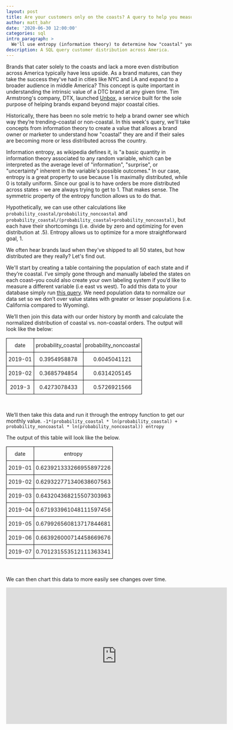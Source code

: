 ```yaml
---
layout: post
title: Are your customers only on the coasts? A query to help you measure. 
author: matt_bahr
date: '2020-06-30 12:00:00'
categories: sql
intro_paragraph: >
  We'll use entropy (information theory) to determine how "coastal" your brand is.
description: A SQL query customer distribution across America.
---
```


Brands that cater solely to the coasts and lack a more even distribution across America typically have less upside. As a brand matures, can they take the success they've had in cities like NYC and LA and expand to a broader audience in middle America? This concept is quite important in understanding the intrinsic value of a DTC brand at any given time. Tim Armstrong's company, DTX, launched [Unbox](), a service built for the sole purpose of helping brands expand beyond major coastal cities. 

Historically, there has been no sole metric to help a brand owner see which way they’re trending–coastal or non-coastal. In this week's query, we'll take concepts from information theory to create a value that allows a brand owner or marketer to understand how "coastal" they are and if their sales are becoming more or less distributed across the country.

Information entropy, as wikipedia defines it, is "a basic quantity in information theory associated to any random variable, which can be interpreted as the average level of "information", "surprise", or "uncertainty" inherent in the variable's possible outcomes." In our case, entropy is a great property to use because 1 is maximally distributed, while 0 is totally uniform. Since our goal is to have orders be more distributed across states - we are always trying to get to 1. That makes sense. The symmetric property of the entropy function allows us to do that. 

Hypothetically, we can use other calculations like `probability_coastal/probability_noncoastal` and `probability_coastal/(probability_coastal+probability_noncoastal)`, but each have their shortcomings (i.e. divide by zero and optimizing for even distribution at .5). Entropy allows us to optimize for a more straightforward goal, 1. 

We often hear brands laud when they've shipped to all 50 states, but how distributed are they really? Let's find out. 

We'll start by creating a table containing the population of each state and if they’re coastal. I’ve simply gone through and manually labeled the states on each coast–you could also create your own labeling system if you’d like to measure a different variable (i.e east vs west). To add this data to your database simply run [this query](). We need population data to normalize our data set so we don’t over value states with greater or lesser populations (i.e. California compared to Wyoming). 

We’ll then join this data with our order history by month and calculate the normalized distribution of coastal vs. non-coastal orders. The output will look like the below:

<style type="text/css">
.tg  {border-collapse:collapse;border-spacing:0;}
.tg td{border-color:black;border-style:solid;border-width:1px;font-size:14px;
  overflow:hidden;padding:10px 5px;word-break:normal;}
.tg th{border-color:black;border-style:solid;border-width:1px;font-size:14px;
  font-weight:normal;overflow:hidden;padding:10px 5px;word-break:normal;}
.tg .tg-0lax{text-align:left;vertical-align:top}
</style>
<table class="tg">
  <tr>
    <th class="tg-0lax">date</th>
    <th class="tg-0lax">probability_coastal</th>
    <th class="tg-0lax">probability_noncoastal</th>
  </tr>
  <tr>
    <td class="tg-0lax">2019-01</td>
    <td class="tg-0lax">0.3954958878</td>
    <td class="tg-0lax">0.6045041121</td>
  </tr>
  <tr>
    <td class="tg-0lax">2019-02</td>
    <td class="tg-0lax">0.3685794854</td>
    <td class="tg-0lax">0.6314205145</td>
  </tr>
  <tr>
    <td class="tg-0lax">2019-3</td>
    <td class="tg-0lax">0.4273078433</td>
    <td class="tg-0lax">0.5726921566</td>
  </tr>
</table><br>

We’ll then take this data and run it through the entropy function to get our monthly value. 
`-1*(probability_coastal * ln(probability_coastal) + probability_noncoastal * ln(probability_noncoastal)) entropy`

<script src="https://gist.github.com/mattrbahr/3a3e7b2195dfd8c13fcf2b793a73b179.js"></script>

The output of this table will look like the below.

<style type="text/css">
.tg  {border-collapse:collapse;border-spacing:0;}
.tg td{border-color:black;border-style:solid;border-width:1px;font-size:14px;
  overflow:hidden;padding:10px 5px;word-break:normal;text-align:center;}
.tg th{border-color:black;border-style:solid;border-width:1px;font-size:14px;
  font-weight:normal;overflow:hidden;padding:10px 5px;word-break:normal;text-align:center}
.tg .tg-0lax{text-align:center;vertical-align:top;}
</style>
<table class="tg">
 <tr>
    <th>date</th>
    <th>entropy</th>
  </tr>
  <tr>
    <td class="tg-0lax">2019-01</td>
    <td class="tg-0lax">0.623921333266955897226</td>
  </tr>
 <tr>
    <td class="tg-0lax">2019-02</td>
    <td class="tg-0lax">0.629322771340638607563</td>
  </tr>
 <tr>
    <td class="tg-0lax">2019-03</td>
    <td class="tg-0lax">0.643204368215507303963</td>
  </tr>
 <tr>
    <td class="tg-0lax">2019-04</td>
    <td class="tg-0lax">0.671933961048111597456</td>
  </tr>
 <tr>
  <td class="tg-0lax">2019-05</td>
  <td class="tg-0lax">0.679926560813717844681</td>
</tr>
 <tr>
  <td class="tg-0lax">2019-06</td>
  <td class="tg-0lax">0.663926000714458669676</td>
</tr>
 <tr>
    <td class="tg-0lax">2019-07</td>
    <td class="tg-0lax">0.701231553512111363341</td>
  </tr>
</table><br>



We can then chart this data to more easily see changes over time.
<center>
<iframe width="600" height="371" seamless frameborder="0" scrolling="no" src="https://docs.google.com/spreadsheets/d/e/2PACX-1vQ0soiRxqiPmiY3MgWH-7COjN3K2OtKAaKmInLx671DAHpZfkJRC5yLwgcueGlHPzcGk5_F3rsJAqXo/pubchart?oid=1552290352&amp;format=interactive"></iframe></center>